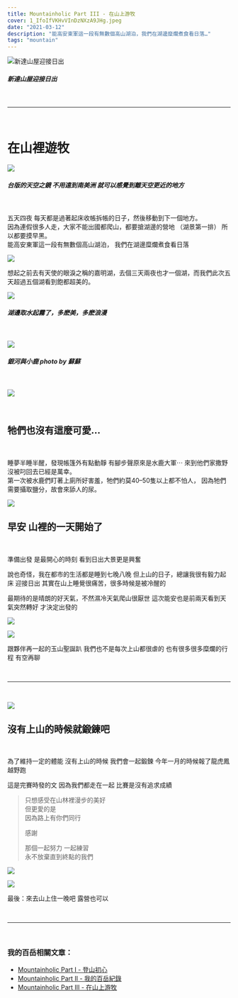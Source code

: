 ```yaml
---
title: Mountainholic Part III - 在山上游牧
cover: 1_IfoIfVKHvVInDzNXzA9JHg.jpeg
date: "2021-03-12"
description: "能高安東軍這一段有無數個高山湖泊，我們在湖邊糜爛煮食看日落…"
tags: "mountain"
---
```


![新達山屋迎接日出](./1_IfoIfVKHvVInDzNXzA9JHg.jpeg)
##### 新達山屋迎接日出
<br/>
<hr/>
<br/>

# 在山裡遊牧


![](./1_aP7Wgxn-Icwks3yPxKoWQA.jpeg)


##### 台版的天空之鏡 不用遠到南美洲 就可以感覺到離天空更近的地方

<br/>
<p>
五天四夜 每天都是過著起床收帳拆帳的日子，然後移動到下一個地方。
<br/>
因為連假很多人走，大家不能出國都爬山，都要搶湖邊的營地 （湖景第一排） 所以都要摸早黑。<br/>
能高安東軍這一段有無數個高山湖泊，
我們在湖邊糜爛煮食看日落</p>

![](./1_pvB2TFyVIUBJ-RhFXe2F9w.jpeg)

<p>
想起之前去有天使的眼淚之稱的嘉明湖，去個三天兩夜也才一個湖，而我們此次五天超過五個湖看到飽都超美的。</p>

![](./1_WTEr_ot9E0slTMv3Dyaskg.jpeg)
##### 湖邊取水起霧了，多麽美，多麽浪漫

<br/>

![](./1_3yFP_Vlx5PmfYcYnbZkcow.png)

##### 銀河與小鹿 photo by 蘇蘇

<br/>

![](./1_1RERGodFcEKF7HjfAbPBBg.jpeg)

<br/>

## 牠們也沒有這麼可愛…

<br/>
<p>
睡夢半睡半醒，發現帳篷外有點動靜 有腳步聲原來是水鹿大軍⋯
來到他們家撒野沒被叼回去已經是萬幸。
<br/>
第一次被水鹿們盯著上廁所好害羞，牠們約莫40–50隻以上都不怕人，
因為牠們需要攝取鹽分，故會來舔人的尿。
</p>

![](./1_IfoIfVKHvVInDzNXzA9JHg.jpeg)


## 早安 山裡的一天開始了

<br/>

準備出發 是最開心的時刻
看到日出大景更是興奮

說也奇怪，我在都市的生活都是睡到七晚八晚
但上山的日子，總讓我很有毅力起床 迎接日出
其實在山上睡覺很痛苦，很多時候是被冷醒的

最期待的是晴朗的好天氣，不然濕冷天氣爬山很厭世
這次能安也是前兩天看到天氣突然轉好
才決定出發的


![](./1_Fy_wZV9gB2QZdf6MsTD1eQ.jpeg)



![](./1_pvz3akG-mCl7TC83fi_ydg.jpeg)

跟夥伴再一起的玉山聖誕趴
我們也不是每次上山都很虐的
也有很多很多糜爛的行程
有空再聊

<br/>
<hr/>
<br/>

![](./1_eYUoFUyqTj1vGtS8ss4ZzA.jpeg)



## 沒有上山的時候就鍛鍊吧

<br/>

為了維持一定的體能
沒有上山的時候 我們會一起鍛鍊
今年一月的時候報了龍虎鳳越野跑

這是完賽時發的文
因為我們都走在一起
比賽是沒有追求成績

> 只想感受在山林裡漫步的美好<br/>
> 但更愛的是<br/>
> 因為路上有你們同行<br/>
>
> 感謝
>
> 那個一起努力 一起練習<br/>
> 永不放棄直到終點的我們

![](./1_hSMZsiBW33uhR5tSI930Nw.jpeg)


![](./1_VyM2_H0GInQXn9XEcThX9Q.jpeg)

最後：來去山上住一晚吧 露營也可以

<br/>
<hr/>
<br/>

### 我的百岳相關文章：
- <a href="/blog/mountainholic-1/">Mountainholic Part I - 登山初心</a><br/>
- <a href="/blog/mountainholic-2/">Mountainholic Part II - 我的百岳紀錄</a><br/>
- <a href="/blog/mountainholic-3/">Mountainholic Part III - 在山上游牧</a><br/>